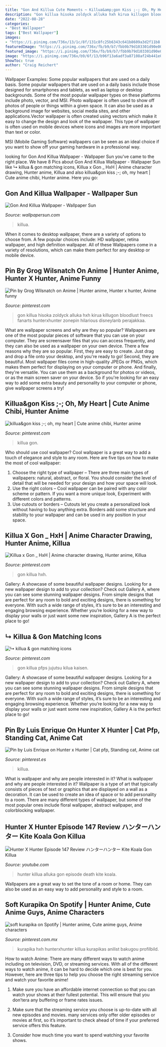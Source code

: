 ```yaml
---
title: "Gon And Killua Cute Moments ~ Killua&amp;gon Kiss ;-; Oh, My Heart"
description: "Gon killua hisoka zoldyck alluka hxh kirua killugon bloodlust freecs fanarts hunterxhunter zonepin hilarious disneylanb perajakkaa"
date: "2022-08-28"
categories:
- "Best Wallpaper"
tags: ["Best Wallpaper"]
images:
- "https://i.pinimg.com/736x/13/1c/8f/131c8fc25b6343c641b8609a3d2f11b8.jpg"
featuredImage: "https://i.pinimg.com/736x/fb/b9/b7/fbb9b79d103301d90e008e6f48646a37.jpg"
featured_image: "https://i.pinimg.com/736x/fb/b9/b7/fbb9b79d103301d90e008e6f48646a37.jpg"
image: "https://i.pinimg.com/736x/b9/6f/13/b96f13a6adf3a87108af24b441e0e0bc.jpg"
ShowToc: true
author: "Craig Reichert"
---
```



Wallpaper Examples: Some popular wallpapers that are used on a daily basis.
Some popular wallpapers that are used on a daily basis include those designed for smartphones and tablets, as well as laptop or desktop backgrounds. Some of the most popular wallpaper types on these platforms include photo, vector, and MSI. 
Photo wallpaper is often used to show off photos of people or things within a given space. It can also be used as a background image for websites, social media sites, and other applications.Vector wallpaper is often created using vectors which make it easy to change the design and look of the wallpaper. This type of wallpaper is often used on mobile devices where icons and images are more important than text or color. 

MSI (Mobile Gaming Software) wallpapers can be seen as an ideal choice if you want to show off your gaming hardware in a professional way.

	

		
looking for Gon And Killua Wallpaper - Wallpaper Sun you've came to the right place. We have 8 Pics about Gon And Killua Wallpaper - Wallpaper Sun like ↳ killua &amp; gon matching icons, Killua x Gon _ HxH | Anime character drawing, Hunter anime, Killua and also killua&amp;gon kiss ;-; oh, my heart | Cute anime chibi, Hunter anime. Here you go:
		
    
## Gon And Killua Wallpaper - Wallpaper Sun

<img loading=lazy src="https://www.wallpapersun.com/wp-content/uploads/2020/12/Gon-And-Killua-Wallpaper-13.jpg" onerror="this.onerror=null;this.src='https://tse3.mm.bing.net/th?id=OIP.bi8_9MP5GgxfALmoLI0PvAHaLH&amp;pid=15.1';" alt="Gon And Killua Wallpaper - Wallpaper Sun">

_Source: wallpapersun.com_

>killua. 

	

When it comes to desktop wallpaper, there are a variety of options to choose from. A few popular choices include: HD wallpaper, retina wallpaper, and high definition wallpaper. All of these Wallpapers come in a variety of resolutions, which can make them perfect for any desktop or mobile device. 

    
## Pin By Grog Wilsnatch On Anime | Hunter Anime, Hunter X Hunter, Anime Funny

<img loading=lazy src="https://i.pinimg.com/736x/4e/90/10/4e9010d8b10228749e890dbc4a27f5cf--hunters-fandoms.jpg" onerror="this.onerror=null;this.src='https://tse2.mm.bing.net/th?id=OIP.G-n6MFa_C98QN9YTli-aGAHaLT&amp;pid=15.1';" alt="Pin by Grog Wilsnatch on Anime | Hunter anime, Hunter x hunter, Anime funny">

_Source: pinterest.com_

>gon killua hisoka zoldyck alluka hxh kirua killugon bloodlust freecs fanarts hunterxhunter zonepin hilarious disneylanb perajakkaa. 

	

What are wallpaper screens and why are they so popular?
Wallpapers are one of the most popular pieces of software that you can use on your computer. They are screensaver files that you can access frequently, and they can also be used as a wallpaper on your own device. There a few reasons why they are so popular. First, they are easy to create. Just drag and drop a file onto your desktop, and you're ready to go! Second, they are beautiful. Most wallpaper files come in high-quality JPEGs or PNGs, which makes them perfect for displaying on your computer or phone. And finally, they're versatile. You can use them as a background for photos or videos, or as the main screen saver on your device. So if you're looking for an easy way to add some extra beauty and personality to your computer or phone, give wallpaper screens a try!

    
## Killua&amp;gon Kiss ;-; Oh, My Heart | Cute Anime Chibi, Hunter Anime

<img loading=lazy src="https://i.pinimg.com/736x/fb/b9/b7/fbb9b79d103301d90e008e6f48646a37.jpg" onerror="this.onerror=null;this.src='https://tse2.mm.bing.net/th?id=OIP.H9_Qnj2p6N46mtdJpgLElwHaLZ&amp;pid=15.1';" alt="killua&amp;gon kiss ;-; oh, my heart | Cute anime chibi, Hunter anime">

_Source: pinterest.com_

>killua gon. 

	

Who should use cool wallpaper?
Cool wallpaper is a great way to add a touch of elegance and style to any room. Here are five tips on how to make the most of cool wallpaper: 
1) Choose the right type of wallpaper – There are three main types of wallpapers: natural, abstract, or floral. You should consider the level of detail that will be needed for your design and how your space will look. 
2) Use the right colors – Cool wallpaper can be paired with any color scheme or pattern. If you want a more unique look, Experiment with different colors and patterns. 
3) Use cutouts or borders – Cutouts let you create a personalized look without having to buy anything extra. Borders add some structure and stability to your wallpaper and can be used in any position in your space.

    
## Killua X Gon _ HxH | Anime Character Drawing, Hunter Anime, Killua

<img loading=lazy src="https://i.pinimg.com/736x/17/25/32/17253244614d254352ef4307d60abd43.jpg" onerror="this.onerror=null;this.src='https://tse1.mm.bing.net/th?id=OIP.Sc0eE0PqFqpAxggpqAC_nAHaEK&amp;pid=15.1';" alt="Killua x Gon _ HxH | Anime character drawing, Hunter anime, Killua">

_Source: pinterest.com_

>gon killua hxh. 

	

Gallery: A showcase of some beautiful wallpaper designs.
Looking for a new wallpaper design to add to your collection? Check out Gallery A, where you can see some stunning wallpaper designs. From simple designs that are perfect for any room to bold and exciting designs, there is something for everyone. With such a wide range of styles, it’s sure to be an interesting and engaging browsing experience. Whether you’re looking for a new way to display your walls or just want some new inspiration, Gallery A is the perfect place to go!





	
	
    
## ↳ Killua &amp; Gon Matching Icons

<img loading=lazy src="https://i.pinimg.com/736x/ad/ce/c4/adcec43f64df5e5f78eb883f680cbf2b.jpg" onerror="this.onerror=null;this.src='https://tse2.mm.bing.net/th?id=OIP.TBunkzt5uzFrvvFmKk1bSwHaHa&amp;pid=15.1';" alt="↳ killua &amp; gon matching icons">

_Source: pinterest.com_

>gon killua pfps jujutsu kilua kaisen. 

	

Gallery: A showcase of some beautiful wallpaper designs.
Looking for a new wallpaper design to add to your collection? Check out Gallery A, where you can see some stunning wallpaper designs. From simple designs that are perfect for any room to bold and exciting designs, there is something for everyone. With such a wide range of styles, it’s sure to be an interesting and engaging browsing experience. Whether you’re looking for a new way to display your walls or just want some new inspiration, Gallery A is the perfect place to go!





	
	
    
## Pin By Luis Enrique On Hunter X Hunter | Cat Pfp, Standing Cat, Anime Cat

<img loading=lazy src="https://i.pinimg.com/736x/b9/6f/13/b96f13a6adf3a87108af24b441e0e0bc.jpg" onerror="this.onerror=null;this.src='https://tse4.mm.bing.net/th?id=OIP.ful4r0tYm-_3GY6hipU-sAHaHG&amp;pid=15.1';" alt="Pin by Luis Enrique on Hunter x Hunter | Cat pfp, Standing cat, Anime cat">

_Source: pinterest.es_

>killua. 

	

What is wallpaper and why are people interested in it?
What is wallpaper and why are people interested in it?
Wallpaper is a type of art that typically consists of pieces of text or graphics that are displayed on a wall as a decoration. It can be used to create an idea of space or to add personality to a room. There are many different types of wallpaper, but some of the most popular ones include floral wallpaper, abstract wallpaper, and colorblocking wallpaper.

    
## Hunter X Hunter Episode 147 Review ハンターハンター Kite Koala Gon Killua

<img loading=lazy src="http://i.ytimg.com/vi/6eGcQW1yHQs/maxresdefault.jpg" onerror="this.onerror=null;this.src='https://tse2.mm.bing.net/th?id=OIP.rCOUs81lAk5Wa1F5ig0R8wHaEK&amp;pid=15.1';" alt="Hunter X Hunter Episode 147 Review ハンターハンター Kite Koala Gon Killua">

_Source: youtube.com_

>hunter killua alluka gon episode death kite koala. 

	

Wallpapers are a great way to set the tone of a room or home. They can also be used as an easy way to add personality and style to a room.

    
## Soft Kurapika On Spotify | Hunter Anime, Cute Anime Guys, Anime Characters

<img loading=lazy src="https://i.pinimg.com/736x/13/1c/8f/131c8fc25b6343c641b8609a3d2f11b8.jpg" onerror="this.onerror=null;this.src='https://tse3.mm.bing.net/th?id=OIP.e389AsSnB4uzleEYQTca8gHaHa&amp;pid=15.1';" alt="soft kurapika on Spotify | Hunter anime, Cute anime guys, Anime characters">

_Source: pinterest.com.mx_

>kurapika hxh hunterxhunter killua kurapikas anilist bakugou profilbild. 

	

How to watch Anime: There are many different ways to watch anime including on television, DVD, or streaming services.
With all of the different ways to watch anime, it can be hard to decide which one is best for you. However, here are three tips to help you choose the right streaming service and watch your favorite anime!
1. Make sure you have an affordable internet connection so that you can watch your shows at their fullest potential. This will ensure that you don’tera any buffering or frame rates issues.

2. Make sure that the streaming service you choose is up-to-date with all new episodes and movies. many services only offer older episodes or movies at first, so it’s important to check ahead of time if your preferred service offers this feature.

3. Consider how much time you want to spend watching your favorite shows.

